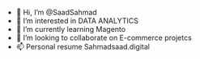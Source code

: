 - 👋 Hi, I’m @SaadSahmad
- 👀 I’m interested in DATA ANALYTICS
- 🌱 I’m currently learning Magento
- 💞️ I’m looking to collaborate on E-commerce projetcs
- 📫 Personal resume Sahmadsaad.digital


<!---
SaadSahmad/SaadSahmad is a ✨ special ✨ repository because its `README.md` (this file) appears on your GitHub profile.
You can click the Preview link to take a look at your changes.
--->
